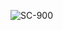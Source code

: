 ![SC-900](https://github.com/ButchBytes-sec/ButchBytes-sec/assets/78964580/d7510b1b-35ce-4513-a018-8772aa198319)

